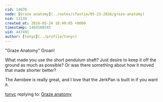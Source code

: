 ```yaml
---
cid: 14676
node: [Graze anatomy](../notes/cfastie/05-23-2016/graze-anatomy)
nid: 13138
created_at: 2016-05-24 16:49:05 +0000
timestamp: 1464108545
uid: 447491
author: [tonyc](../profile/tonyc)
---
```


"Graze Anatomy"
Groan!

What made you use the short pendulum shaft? Just desire to keep it off the ground as much as possible? Or was there something about how it moved that made shorter better?

The Aerobee is really great, and I love that the JerkPan is built in if you want it.




[tonyc](../profile/tonyc) replying to: [Graze anatomy](../notes/cfastie/05-23-2016/graze-anatomy)

